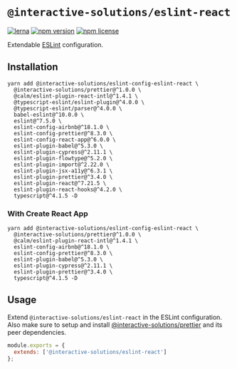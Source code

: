 # `@interactive-solutions/eslint-react`

[![lerna](https://img.shields.io/badge/maintained%20with-lerna-cc00ff.svg)](https://lerna.js.org/)
[![npm version](https://img.shields.io/npm/v/@interactive-solutions/eslint-config-eslint-react.svg)](https://www.npmjs.com/package/@interactive-solutions/eslint-config-eslint-react)
[![npm license](https://img.shields.io/npm/l/@interactive-solutions/eslint-config-eslint-react)](https://www.npmjs.com/package/@interactive-solutions/eslint-config-eslint-react)

Extendable [ESLint](https://eslint.org/) configuration.

## Installation

```shell
yarn add @interactive-solutions/eslint-config-eslint-react \
  @interactive-solutions/prettier@^1.0.0 \
  @calm/eslint-plugin-react-intl@^1.4.1 \
  @typescript-eslint/eslint-plugin@^4.0.0 \
  @typescript-eslint/parser@^4.0.0 \
  babel-eslint@^10.0.0 \
  eslint@^7.5.0 \
  eslint-config-airbnb@^18.1.0 \
  eslint-config-prettier@^8.3.0 \
  eslint-config-react-app@^6.0.0 \
  eslint-plugin-babel@^5.3.0 \
  eslint-plugin-cypress@^2.11.1 \
  eslint-plugin-flowtype@^5.2.0 \
  eslint-plugin-import@^2.22.0 \
  eslint-plugin-jsx-a11y@^6.3.1 \
  eslint-plugin-prettier@^3.4.0 \
  eslint-plugin-react@^7.21.5 \
  eslint-plugin-react-hooks@^4.2.0 \
  typescript@^4.1.5 -D
```

### With Create React App

```shell
yarn add @interactive-solutions/eslint-config-eslint-react \
  @interactive-solutions/prettier@^1.0.0 \
  @calm/eslint-plugin-react-intl@^1.4.1 \
  eslint-config-airbnb@^18.1.0 \
  eslint-config-prettier@^8.3.0 \
  eslint-plugin-babel@^5.3.0 \
  eslint-plugin-cypress@^2.11.1 \
  eslint-plugin-prettier@^3.4.0 \
  typescript@^4.1.5 -D
```

## Usage

Extend `@interactive-solutions/eslint-react` in the ESLint configuration. Also make sure to setup and install [@interactive-solutions/prettier](https://github.com/interactive-solutions/interactive-solutions-mono/tree/master/packages/prettier) and its peer dependencies.

```javascript
module.exports = {
  extends: ['@interactive-solutions/eslint-react']
};
```
